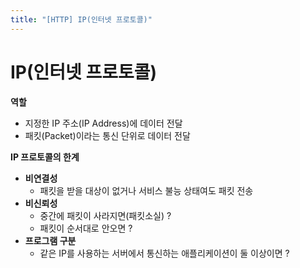 ```yaml
---
title: "[HTTP] IP(인터넷 프로토콜)"
---
```


# IP(인터넷 프로토콜)
**역할**   
- 지정한 IP 주소(IP Address)에 데이터 전달
- 패킷(Packet)이라는 통신 단위로 데이터 전달

**IP 프로토콜의 한계**   
- **비연결성**
	- 패킷을 받을 대상이 없거나 서비스 불능 상태여도 패킷 전송
- **비신뢰성**
	- 중간에 패킷이 사라지면(패킷소실) ?
	- 패킷이 순서대로 안오면 ?
- **프로그램 구분**
	- 같은 IP를 사용하는 서버에서 통신하는 애플리케이션이 둘 이상이면 ?
